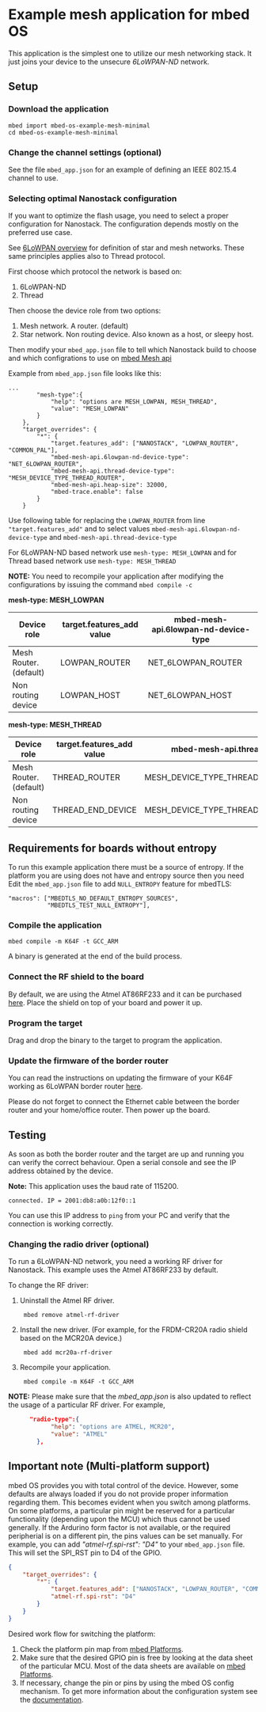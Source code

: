 # Example mesh application for mbed OS

This application is the simplest one to utilize our mesh networking stack. It just joins your device to the unsecure *6LoWPAN-ND* network.

## Setup

### Download the application

```
mbed import mbed-os-example-mesh-minimal
cd mbed-os-example-mesh-minimal
```

### Change the channel settings (optional)

See the file `mbed_app.json` for an example of defining an IEEE 802.15.4 channel to use.

### Selecting optimal Nanostack configuration

If you want to optimize the flash usage, you need to select a proper configuration for Nanostack. The configuration depends mostly on the preferred use case.

See [6LoWPAN overview](https://docs.mbed.com/docs/arm-ipv66lowpan-stack/en/latest/quick_start_intro/index.html) for definition of star and mesh networks. These same principles applies also to Thread protocol.

First choose which protocol the network is based on:

1. 6LoWPAN-ND
2. Thread

Then choose the device role from two options:

1. Mesh network. A router. (default)
2. Star network. Non routing device. Also known as a host, or sleepy host.

Then modify your `mbed_app.json` file to tell which Nanostack build to choose and which configrations to use on [mbed Mesh api](https://github.com/ARMmbed/mbed-os/blob/master/features/nanostack/FEATURE_NANOSTACK/mbed-mesh-api/README.md)

Example from `mbed_app.json` file looks like this:
```
...
        "mesh-type":{
            "help": "options are MESH_LOWPAN, MESH_THREAD",
            "value": "MESH_LOWPAN"
        }
    },
    "target_overrides": {
        "*": {
            "target.features_add": ["NANOSTACK", "LOWPAN_ROUTER", "COMMON_PAL"],
            "mbed-mesh-api.6lowpan-nd-device-type": "NET_6LOWPAN_ROUTER",
            "mbed-mesh-api.thread-device-type": "MESH_DEVICE_TYPE_THREAD_ROUTER",
            "mbed-mesh-api.heap-size": 32000,
            "mbed-trace.enable": false
        }
    }
```

Use following table for replacing the `LOWPAN_ROUTER` from line `"target.features_add"` and to select values `mbed-mesh-api.6lowpan-nd-device-type` and `mbed-mesh-api.thread-device-type`

For 6LoWPAN-ND based network use `mesh-type: MESH_LOWPAN` and for Thread based network use `mesh-type: MESH_THREAD`

**NOTE:** You need to recompile your application after modifying the configurations by issuing the command `mbed compile -c`

**mesh-type: MESH_LOWPAN**

|Device role|target.features_add value|mbed-mesh-api.6lowpan-nd-device-type|
|-----------|-------------------------|------------------------------------|
|Mesh Router. (default) | LOWPAN_ROUTER | NET_6LOWPAN_ROUTER |
|Non routing device | LOWPAN_HOST | NET_6LOWPAN_HOST |


**mesh-type: MESH_THREAD**

|Device role|target.features_add value|mbed-mesh-api.thread-device-type|
|-----------|-------------------------|------------------------------------|
|Mesh Router. (default) | THREAD_ROUTER | MESH_DEVICE_TYPE_THREAD_ROUTER |
|Non routing device | THREAD_END_DEVICE | MESH_DEVICE_TYPE_THREAD_SLEEPY_END_DEVICE |

## Requirements for boards without entropy
To run this example application there must be a source of entropy. If the platform you are using does not have
and entropy source then you need Edit the `mbed_app.json` file to add `NULL_ENTROPY`  feature for mbedTLS:

```
"macros": ["MBEDTLS_NO_DEFAULT_ENTROPY_SOURCES",
           "MBEDTLS_TEST_NULL_ENTROPY"],
```

### Compile the application

```
mbed compile -m K64F -t GCC_ARM
```

A binary is generated at the end of the build process.

### Connect the RF shield to the board

By default, we are using the Atmel AT86RF233 and it can be purchased [here](https://firefly-iot.com/product/firefly-arduino-shield-2-4ghz/). Place the shield on top of your board and power it up.

### Program the target

Drag and drop the binary to the target to program the application.

### Update the firmware of the border router

You can read the instructions on updating the firmware of your K64F working as 6LoWPAN border router [here](https://github.com/ARMmbed/mbed-os-example-client#mbed-gateway).

Please do not forget to connect the Ethernet cable between the border router and your home/office router. Then power up the board.

## Testing

As soon as both the border router and the target are up and running you can verify the correct behaviour. Open a serial console and see the IP address obtained by the device.

<span class="notes">**Note:** This application uses the baud rate of 115200.</span>

```
connected. IP = 2001:db8:a0b:12f0::1
```

You can use this IP address to `ping` from your PC and verify that the connection is working correctly.

### Changing the radio driver (optional)

To run a 6LoWPAN-ND network, you need a working RF driver for Nanostack. This example uses the Atmel AT86RF233 by default. 

To change the RF driver:

1. Uninstall the Atmel RF driver.

        mbed remove atmel-rf-driver

2. Install the new driver. (For example, for the FRDM-CR20A radio shield based on the MCR20A device.)

        mbed add mcr20a-rf-driver

3. Recompile your application.

        mbed compile -m K64F -t GCC_ARM

**NOTE:** Please make sure that the _mbed_app.json_ is also updated to reflect the usage of a particular RF driver. For example,

```json
      "radio-type":{
            "help": "options are ATMEL, MCR20",
            "value": "ATMEL"
        },
```
## Important note (Multi-platform support)

mbed OS provides you with total control of the device. However, some defaults are always loaded if you do not provide proper information regarding them. This becomes evident when you switch among platforms. On some platforms, a particular pin might be reserved for a particular functionality (depending upon the MCU) which thus cannot be used generally. If the Ardurino form factor is not available, or the required peripherial is on a different pin, the pins values can be set manually. For example, you can add *"atmel-rf.spi-rst": "D4"* to your `mbed_app.json` file. This will set the SPI_RST pin to D4 of the GPIO.

```json
{
    "target_overrides": {
        "*": {
            "target.features_add": ["NANOSTACK", "LOWPAN_ROUTER", "COMMON_PAL"],
            "atmel-rf.spi-rst": "D4"
        }
    }
}
```

Desired work flow for switching the platform:

1. Check the platform pin map from [mbed Platforms](https://developer.mbed.org/platforms/).
2. Make sure that the desired GPIO pin is free by looking at the data sheet of the particular MCU. Most of the data sheets are available on [mbed Platforms](https://developer.mbed.org/platforms/). 
3. If necessary, change the pin or pins by using the mbed OS config mechanism. To get more information about the configuration system see the [documentation](https://github.com/ARMmbed/mbed-os/blob/master/docs/config_system.md).
